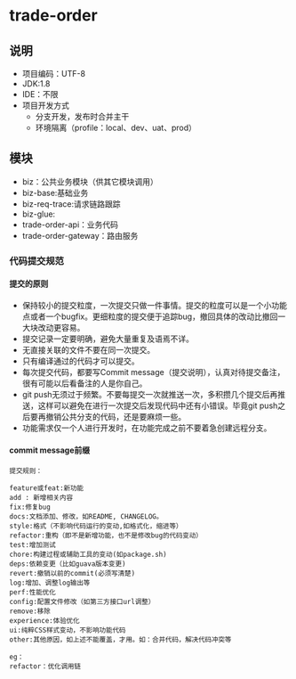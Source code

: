 #  trade-order



## 说明

* 项目编码：UTF-8
* JDK:1.8
* IDE：不限
* 项目开发方式  
  - 分支开发，发布时合并主干
  - 环境隔离（profile：local、dev、uat、prod）

## 模块

* biz：公共业务模块（供其它模块调用）<br/>
* biz-base:基础业务 <br/>
* biz-req-trace:请求链路跟踪<br/>
* biz-glue:<br/>
* trade-order-api：业务代码 <br/>
* trade-order-gateway：路由服务 <br/>


###  代码提交规范

#### 提交的原则

* 保持较小的提交粒度，一次提交只做一件事情。提交的粒度可以是一个小功能点或者一个bugfix。更细粒度的提交便于追踪bug，撤回具体的改动比撤回一大块改动更容易。
* 提交记录一定要明确，避免大量重复及语焉不详。
* 无直接关联的文件不要在同一次提交。
* 只有编译通过的代码才可以提交。
* 每次提交代码，都要写Commit message（提交说明），认真对待提交备注，很有可能以后看备注的人是你自己。
* git push无须过于频繁。不要每提交一次就推送一次，多积攒几个提交后再推送，这样可以避免在进行一次提交后发现代码中还有小错误。毕竟git push之后要再撤销公共分支的代码，还是要麻烦一些。
* 功能需求仅一个人进行开发时，在功能完成之前不要着急创建远程分支。


#### commit message前缀

```
提交规则：

feature或feat:新功能
add : 新增相关内容
fix:修复bug
docs:文档添加、修改，如README, CHANGELOG。
style:格式（不影响代码运行的变动,如格式化，缩进等）
refactor:重构（即不是新增功能，也不是修改bug的代码变动）
test:增加测试
chore:构建过程或辅助工具的变动(如package.sh)
deps:依赖变更（比如guava版本变更)
revert:撤销以前的commit(必须写清楚)
log:增加、调整log输出等
perf:性能优化
config:配置文件修改（如第三方接口url调整）
remove:移除
experience:体验优化
ui:纯粹CSS样式变动，不影响功能代码
other:其他原因，如上述不能覆盖，才用。如：合并代码，解决代码冲突等

eg：
refactor：优化调用链
```
